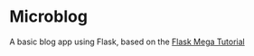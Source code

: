 # Microblog
A basic blog app using Flask, based on the [Flask Mega Tutorial](https://blog.miguelgrinberg.com/post/the-flask-mega-tutorial-part-i-hello-world)
